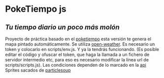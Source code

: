 # PokeTiempo js
## _Tu tiempo diario un poco más molón_


Proyecto de práctica basado en el  [poketiempo](https://www.poketiempo.es/) esta versión te genera el mapa pintado
automáticamente. Se utiliza [open-weather](https://openweathermap.org/). Es necesario un token y colocarlo en scripts/env.js. Y ya la tendrás funcionando. (Es posible editar el código y ofuscar el token, que haga la llamada a un fichero de servidor intermedio etc, para eso es necesario modificar la línea url de scripts/scripts.js).
Las condiciones dependen de lo marcado en la [api](https://openweathermap.org/weather-conditions)
Sprites sacados de [particlesoup](https://www.deviantart.com/particlesoup/art/Gen-I-IV-Pokemon-And-Shiny-Sprites-170720627)
